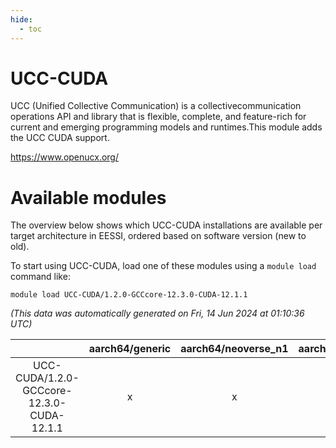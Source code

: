 ```yaml
---
hide:
  - toc
---
```


UCC-CUDA
========


UCC (Unified Collective Communication) is a collectivecommunication operations API and library that is flexible, complete, and feature-rich for current and emerging programming models and runtimes.This module adds the UCC CUDA support.

https://www.openucx.org/
# Available modules


The overview below shows which UCC-CUDA installations are available per target architecture in EESSI, ordered based on software version (new to old).

To start using UCC-CUDA, load one of these modules using a `module load` command like:

```shell
module load UCC-CUDA/1.2.0-GCCcore-12.3.0-CUDA-12.1.1
```

*(This data was automatically generated on Fri, 14 Jun 2024 at 01:10:36 UTC)*  

| |aarch64/generic|aarch64/neoverse_n1|aarch64/neoverse_v1|x86_64/generic|x86_64/amd/zen2|x86_64/amd/zen3|x86_64/intel/haswell|x86_64/intel/skylake_avx512|
| :---: | :---: | :---: | :---: | :---: | :---: | :---: | :---: | :---: |
|UCC-CUDA/1.2.0-GCCcore-12.3.0-CUDA-12.1.1|x|x|x|x|x|x|x|x|
